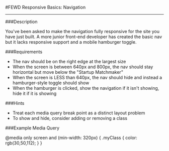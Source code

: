 #FEWD Responsive Basics: Navigation

---


###Description

You've been asked to make the navigation fully responsive for the site you have just built. A more junior front-end developer has created the basic nav but it lacks responsive support and a mobile hamburger toggle.


###Requirements

* The nav should be on the right edge at the largest size
* When the screen is between 640px and 800px, the nav should stay horizontal but move below the "Startup Matchmaker"
* When the screen is LESS than 640px, the nav should hide and instead a hamburger-style toggle should show
* When the hamburger is clicked, show the navigation if it isn't showing, hide it if it is showing


###Hints

* Treat each media query break point as a distinct layout problem
* To show and hide, consider adding or removing a class


###Example Media Query

@media only screen and (min-width: 320px) {
    .myClass {
        color: rgb(30,50,112);
    }
}